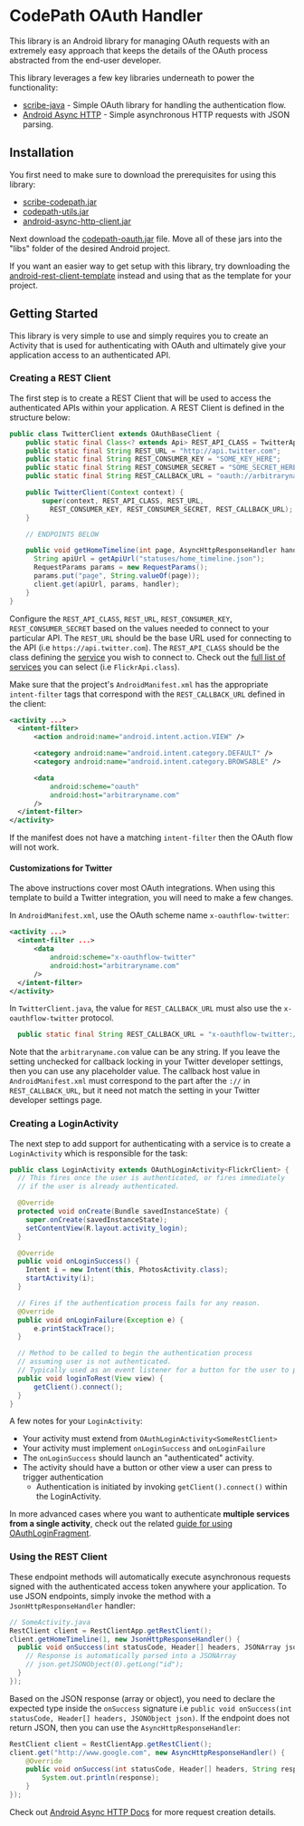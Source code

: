 # CodePath OAuth Handler

This library is an Android library for managing OAuth requests with an extremely easy
approach that keeps the details of the OAuth process abstracted from the end-user developer.

This library leverages a few key libraries underneath to power the functionality:

 * [scribe-java](https://github.com/fernandezpablo85/scribe-java) - Simple OAuth library for handling the authentication flow.
 * [Android Async HTTP](https://github.com/loopj/android-async-http) - Simple asynchronous HTTP requests with JSON parsing.

## Installation

You first need to make sure to download the prerequisites for using this library:

 * [scribe-codepath.jar](https://www.dropbox.com/s/h7risvofhpejxcb/scribe-codepath-0.0.3.jar?dl=1)
 * [codepath-utils.jar](https://www.dropbox.com/s/6y5elx9dxjrcxim/codepath-utils.jar?dl=1)
 * [android-async-http-client.jar](https://www.dropbox.com/s/2e9l3kqvaf7h8xe/android-async-http-1.4.6.jar?dl=1)

Next download the [codepath-oauth.jar](https://www.dropbox.com/s/64wiil6ngzoomqx/codepath-oauth-0.4.1.jar?dl=1) file.
Move all of these jars into the "libs" folder of the desired Android project.

If you want an easier way to get setup with this library, try downloading the
[android-rest-client-template](https://github.com/thecodepath/android-rest-client-template/archive/master.zip)
instead and using that as the template for your project.

## Getting Started

This library is very simple to use and simply requires you to create an Activity that is used for authenticating with OAuth and ultimately give your application access to an authenticated API.

### Creating a REST Client

The first step is to create a REST Client that will be used to access the authenticated APIs
within your application. A REST Client is defined in the structure below:

```java
public class TwitterClient extends OAuthBaseClient {
    public static final Class<? extends Api> REST_API_CLASS = TwitterApi.class;
    public static final String REST_URL = "http://api.twitter.com";
    public static final String REST_CONSUMER_KEY = "SOME_KEY_HERE";
    public static final String REST_CONSUMER_SECRET = "SOME_SECRET_HERE";
    public static final String REST_CALLBACK_URL = "oauth://arbitraryname.com";

    public TwitterClient(Context context) {
        super(context, REST_API_CLASS, REST_URL,
          REST_CONSUMER_KEY, REST_CONSUMER_SECRET, REST_CALLBACK_URL);
    }

    // ENDPOINTS BELOW

    public void getHomeTimeline(int page, AsyncHttpResponseHandler handler) {
      String apiUrl = getApiUrl("statuses/home_timeline.json");
      RequestParams params = new RequestParams();
      params.put("page", String.valueOf(page));
      client.get(apiUrl, params, handler);
    }
}
```

Configure the `REST_API_CLASS`, `REST_URL`, `REST_CONSUMER_KEY`, `REST_CONSUMER_SECRET` based on the values needed to connect to your particular API. The `REST_URL` should be the base URL used for connecting to the API (i.e `https://api.twitter.com`). The `REST_API_CLASS` should be the class defining the [service](https://github.com/fernandezpablo85/scribe-java/tree/master/src/main/java/org/scribe/builder/api) you wish to connect to. Check out the [full list of services](https://github.com/fernandezpablo85/scribe-java/tree/master/src/main/java/org/scribe/builder/api) you can select (i.e `FlickrApi.class`).

Make sure that the project's `AndroidManifest.xml` has the appropriate `intent-filter` tags that correspond
with the `REST_CALLBACK_URL` defined in the client:

```xml
<activity ...>
  <intent-filter>
      <action android:name="android.intent.action.VIEW" />

      <category android:name="android.intent.category.DEFAULT" />
      <category android:name="android.intent.category.BROWSABLE" />

      <data
          android:scheme="oauth"
          android:host="arbitraryname.com"
      />
  </intent-filter>
</activity>
```

If the manifest does not have a matching `intent-filter` then the OAuth flow will not work.

#### Customizations for Twitter

The above instructions cover most OAuth integrations. When using this template to build a Twitter integration, you will need to make a few changes.

In `AndroidManifest.xml`, use the OAuth scheme name `x-oauthflow-twitter`:

```xml
<activity ...>
  <intent-filter ...>
      <data
          android:scheme="x-oauthflow-twitter"
          android:host="arbitraryname.com"
      />
  </intent-filter>
</activity>
```

In `TwitterClient.java`, the value for `REST_CALLBACK_URL` must also use the `x-oauthflow-twitter` protocol. 

```java
  public static final String REST_CALLBACK_URL = "x-oauthflow-twitter://arbitraryname.com";
```

Note that the `arbitraryname.com` value can be any string. If you leave the setting unchecked for callback locking in your Twitter developer settings, then you can use any placeholder value. The callback host value in `AndroidManifest.xml` must correspond to the part after the `://` in `REST_CALLBACK_URL`, but it need not match the setting in your Twitter developer settings page.

### Creating a LoginActivity

The next step to add support for authenticating with a service is to create a `LoginActivity` which is responsible for the task:

```java
public class LoginActivity extends OAuthLoginActivity<FlickrClient> {
  // This fires once the user is authenticated, or fires immediately
  // if the user is already authenticated.

  @Override
  protected void onCreate(Bundle savedInstanceState) {
    super.onCreate(savedInstanceState);
    setContentView(R.layout.activity_login);
  }

  @Override
  public void onLoginSuccess() {
    Intent i = new Intent(this, PhotosActivity.class);
    startActivity(i);
  }

  // Fires if the authentication process fails for any reason.
  @Override
  public void onLoginFailure(Exception e) {
      e.printStackTrace();
  }

  // Method to be called to begin the authentication process
  // assuming user is not authenticated.
  // Typically used as an event listener for a button for the user to press.
  public void loginToRest(View view) {
      getClient().connect();
  }
}
```

A few notes for your `LoginActivity`:

 * Your activity must extend from `OAuthLoginActivity<SomeRestClient>`
 * Your activity must implement `onLoginSuccess` and `onLoginFailure`
 * The `onLoginSuccess` should launch an "authenticated" activity.
 * The activity should have a button or other view a user can press to trigger authentication 
   * Authentication is initiated by invoking `getClient().connect()` within the LoginActivity.

In more advanced cases where you want to authenticate **multiple services from a single activity**, check out the related
[guide for using OAuthLoginFragment](https://github.com/thecodepath/android-oauth-handler/wiki/Advanced-Use-with-OAuthLoginFragment).

### Using the REST Client

These endpoint methods will automatically execute asynchronous requests signed with the authenticated access token anywhere your application. To use JSON endpoints, simply invoke the method
with a `JsonHttpResponseHandler` handler:

```java
// SomeActivity.java
RestClient client = RestClientApp.getRestClient();
client.getHomeTimeline(1, new JsonHttpResponseHandler() {
  public void onSuccess(int statusCode, Header[] headers, JSONArray json) {
    // Response is automatically parsed into a JSONArray
    // json.getJSONObject(0).getLong("id");
  }
});
```

Based on the JSON response (array or object), you need to declare the expected type inside the `onSuccess` signature i.e `public void onSuccess(int statusCode, Header[] headers, JSONObject json)`. If the endpoint does not return JSON, then you can use the `AsyncHttpResponseHandler`:

```java
RestClient client = RestClientApp.getRestClient();
client.get("http://www.google.com", new AsyncHttpResponseHandler() {
    @Override
    public void onSuccess(int statusCode, Header[] headers, String response) {
        System.out.println(response);
    }
});
```

Check out [Android Async HTTP Docs](http://loopj.com/android-async-http/) for more request creation details.
